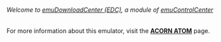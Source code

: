 ###### Welcome to [emuDownloadCenter (EDC)](https://github.com/PhoenixInteractiveNL/emuDownloadCenter/wiki/), a module of [emuControlCenter](https://github.com/PhoenixInteractiveNL/emuControlCenter/wiki/)

For more information about this emulator, visit the [**ACORN ATOM**](https://github.com/PhoenixInteractiveNL/emuDownloadCenter/wiki/Emulator-atom#menu) page.
